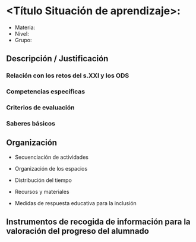 # <Título Situación de aprendizaje>:

* Materia:
* Nivel:
* Grupo:


## Descripción / Justificación

### Relación con los retos del s.XXI y los ODS

### Competencias específicas

### Criterios de evaluación

### Saberes básicos

## Organización

* Secuenciación de actividades

* Organización de los espacios

* Distribución del tiempo

* Recursos y materiales

* Medidas de respuesta educativa para la inclusión

## Instrumentos de recogida de información para la valoración del progreso del alumnado
